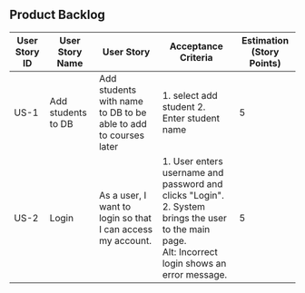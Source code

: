 ## Product Backlog

| User Story ID | User Story Name | User Story | Acceptance Criteria | Estimation (Story Points) |
|--------------|-----------|--------|-------------|--------------------------------|
| US-1 | Add students to DB | Add students with name to DB to be able to add to courses later | 1. select add student 2. Enter student name | 5 |
| US-2 | Login | As a user, I want to login so that I can access my account. | 1. User enters username and password and clicks "Login". <br/>2. System brings the user to the main page.<br/> Alt: Incorrect login shows an error message. | 5 |
